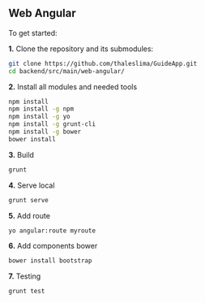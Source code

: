## Web Angular

To get started:


**1\.** Clone the repository and its submodules:

```bash
git clone https://github.com/thaleslima/GuideApp.git
cd backend/src/main/web-angular/
```


**2\.** Install all modules and needed tools

```bash
npm install
npm install -g npm
npm install -g yo
npm install -g grunt-cli
npm install -g bower
bower install
```


**3\.** Build
```bash
grunt
```


**4\.** Serve local
```bash
grunt serve
```


**5\.** Add route
```bash
yo angular:route myroute
```


**6\.** Add components bower
```bash
bower install bootstrap
```


**7\.** Testing
```bash
grunt test
```
